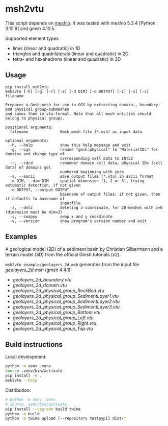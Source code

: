 # msh2vtu

This script depends on [meshio](https://github.com/nschloe/meshio).
It was tested with meshio 5.3.4 [Python 3.10.6] and gmsh 4.10.5.

Supported element types

- lines (linear and quadratic) in 1D
- triangles and quadrilaterals (linear and quadratic) in 2D
- tetra- and hexahedrons (linear and quadratic) in 3D

## Usage

```
pip install msh2vtu
msh2vtu [-h] [-g] [-r] [-a] [-d DIM] [-o OUTPUT] [-z] [-s] [-v] filename

Prepares a Gmsh-mesh for use in OGS by extracting domain-, boundary- and physical group-submeshes
and saves them in vtu-format. Note that all mesh entities should belong to physical groups.

positional arguments:
  filename              Gmsh mesh file (*.msh) as input data

optional arguments:
  -h, --help            show this help message and exit
  -g, --ogs             rename "gmsh:physical" to "MaterialIDs" for domains and change type of
                        corresponding cell data to INT32
  -r, --rdcd            renumber domain cell data, physical IDs (cell data) of domains get
                        numbered beginning with zero
  -a, --ascii           save output files (*.vtu) in ascii format
  -d DIM, --dim DIM     spatial dimension (1, 2 or 3), trying automatic detection, if not given
  -o OUTPUT, --output OUTPUT
                        basename of output files; if not given, then it defaults to basename of
                        inputfile
  -z, --delz            deleting z-coordinate, for 2D-meshes with z=0 (dimension must be dim=2)
  -s, --swapxy          swap x and y coordinate
  -v, --version         show program's version number and exit

```

## Examples

A geological model (2D) of a sediment basin by Christian Silbermann and a terrain model (3D) from the official Gmsh tutorials (x2).

``msh2vtu example/geolayers_2d.msh`` generates from the input file *geolayers_2d.msh* (gmsh 4.4.1):

- *geolayers_2d_boundary.vtu*
- *geolayers_2d_domain.vtu*
- *geolayers_2d_physical_group_RockBed.vtu*
- *geolayers_2d_physical_group_SedimentLayer1.vtu*
- *geolayers_2d_physical_group_SedimentLayer2.vtu*
- *geolayers_2d_physical_group_SedimentLayer3.vtu*
- *geolayers_2d_physical_group_Bottom.vtu*  
- *geolayers_2d_physical_group_Left.vtu*
- *geolayers_2d_physical_group_Right.vtu*
- *geolayers_2d_physical_group_Top.vtu*

## Build instructions

Local development:

```bash
python -m venv .venv
source .venv/bin/activate
pip install -e .
msh2vtu --help
```

Distribution:

```bash
# python -m venv .venv
# source .venv/bin/activate
pip install --upgrade build twine
python -m build
python -m twine upload [--repository testpypi] dist/*
```

